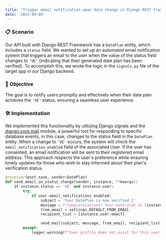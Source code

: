 ```yaml
---
title: 'Trigger email notification upon data change in Django REST Framework'
date: '2023-09-09'
---
```


### 📋 Scenario

Our API built with Django REST Framework has a `DatePlan` entity, which includes a `status` field. We wanted to set up an automated email notification system that triggers an email to the user when the value of the status field changes to `'VE'` (indicating that their generated date plan has been verified). To accomplish this, we wrote the logic in the `signals.py` file of the target app in our Django backend.

### 🎯 Objective

The goal is to notify users promptly and effectively when their date plan achieves the `'VE'` status, ensuring a seamless user experience.

### 🛠️ Implementation

We implemented this functionality by utilizing Django signals and the [django.core.mail](https://docs.djangoproject.com/en/4.2/topics/email/#send-mail) module, a powerful tool for responding to specific database events, in this case, changes to the status field in the `DatePlan` entity. When a change to `'VE'` occurs, the system will check the `email_notification_enabled` field of the associated User. If the user has consented, an email notification will be sent to their registered email address. This approach respects the user's preference while ensuring timely updates for those who wish to stay informed about their plan's verification status.

```python
@receiver(post_save, sender=DatePlan)
def send_email_on_status_change(sender, instance, **kwargs):
    if instance.status == 'VE' and instance.user:
        try:
            if user.email_notifications_enabled:
                subject = 'Your DatePlan is now verified 🎉'
                message = f'Congratulations! Your date plan at {instance.plan.place} is now verified.'
                from_email = settings.DEFAULT_FROM_EMAIL
                recipient_list = [instance.user.email]

                send_mail(subject, message, from_email, recipient_list)
        except:
            logger.warning(f"User profile does not exist for this user. ID: {instance.user.id}")
```
